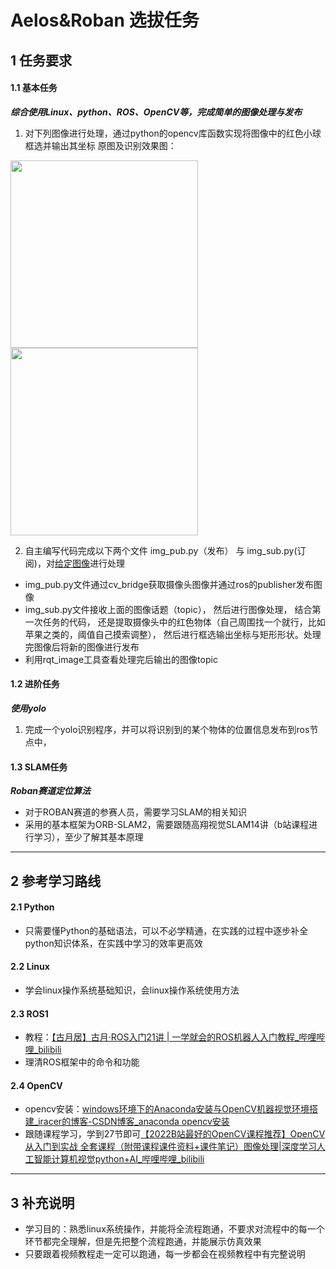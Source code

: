 # Aelos&Roban 选拔任务

## 1 任务要求
#### 1.1 基本任务
***综合使用Linux、python、ROS、OpenCV等，完成简单的图像处理与发布***
1. 对下列图像进行处理，通过python的opencv库函数实现将图像中的红色小球框选并输出其坐标
原图及识别效果图：

<img src="https://ultramarine-image.oss-cn-beijing.aliyuncs.com/img/image-20221027164357622.png" width="300"/>
<img src="https://ultramarine-image.oss-cn-beijing.aliyuncs.com/img/image-20221027164345370.png" width="300"/>

2. 自主编写代码完成以下两个文件 img_pub.py（发布） 与 img_sub.py(订阅)，对[给定图像](https://ultramarine-image.oss-cn-beijing.aliyuncs.com/img/image-20221027164357622.png)进行处理
- img_pub.py文件通过cv_bridge获取摄像头图像并通过ros的publisher发布图像
- img_sub.py文件接收上面的图像话题（topic）， 然后进行图像处理， 结合第一次任务的代码， 还是提取摄像头中的红色物体（自己周围找一个就行，比如苹果之类的，阈值自己摸索调整）， 然后进行框选输出坐标与矩形形状。处理完图像后将新的图像进行发布
- 利用rqt_image工具查看处理完后输出的图像topic

#### 1.2 进阶任务
***使用yolo***
1. 完成一个yolo识别程序，并可以将识别到的某个物体的位置信息发布到ros节点中，

#### 1.3 SLAM任务
***Roban赛道定位算法*** 
- 对于ROBAN赛道的参赛人员，需要学习SLAM的相关知识
- 采用的基本框架为ORB-SLAM2，需要跟随高翔视觉SLAM14讲（b站课程进行学习），至少了解其基本原理
--- 


## 2 参考学习路线
#### 2.1 Python
- 只需要懂Python的基础语法，可以不必学精通，在实践的过程中逐步补全python知识体系，在实践中学习的效率更高效
#### 2.2 Linux
- 学会linux操作系统基础知识，会linux操作系统使用方法
#### 2.3 ROS1
- 教程：[【古月居】古月·ROS入门21讲 | 一学就会的ROS机器人入门教程_哔哩哔哩_bilibili](https://www.bilibili.com/video/BV1zt411G7Vn/?spm_id_from=333.337.search-card.all.click&vd_source=7f5cce988a73a29b0bdf6ea667a08dba)
- 理清ROS框架中的命令和功能
#### 2.4 OpenCV
- opencv安装：[windows环境下的Anaconda安装与OpenCV机器视觉环境搭建_iracer的博客-CSDN博客_anaconda opencv安装](https://blog.csdn.net/iracer/article/details/80498732)
- 跟随课程学习，学到27节即可[【2022B站最好的OpenCV课程推荐】OpenCV从入门到实战 全套课程（附带课程课件资料+课件笔记）图像处理|深度学习人工智能计算机视觉python+AI_哔哩哔哩_bilibili](https://www.bilibili.com/video/BV1PV411774y/?spm_id_from=333.337.search-card.all.click)
--- 

## 3 补充说明
- 学习目的：熟悉linux系统操作，并能将全流程跑通，不要求对流程中的每一个环节都完全理解，但是先把整个流程跑通，并能展示仿真效果
- 只要跟着视频教程走一定可以跑通，每一步都会在视频教程中有完整说明